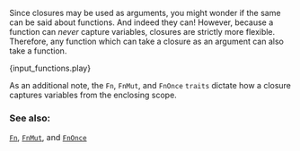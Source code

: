 Since closures may be used as arguments, you might wonder if the same can be said 
about functions. And indeed they can! However, because a function can 
*never* capture variables, closures are strictly more flexible. Therefore, any 
function which can take a closure as an argument can also take a function.

{input_functions.play}

As an additional note, the `Fn`, `FnMut`, and `FnOnce` `traits` dictate how
a closure captures variables from the enclosing scope. 

### See also:

[`Fn`][fn], [`FnMut`][fn_mut], and [`FnOnce`][fn_once]

[fn]: http://doc.rust-lang.org/std/ops/trait.Fn.html
[fn_mut]: http://doc.rust-lang.org/std/ops/trait.FnMut.html
[fn_once]: http://doc.rust-lang.org/std/ops/trait.FnOnce.html

